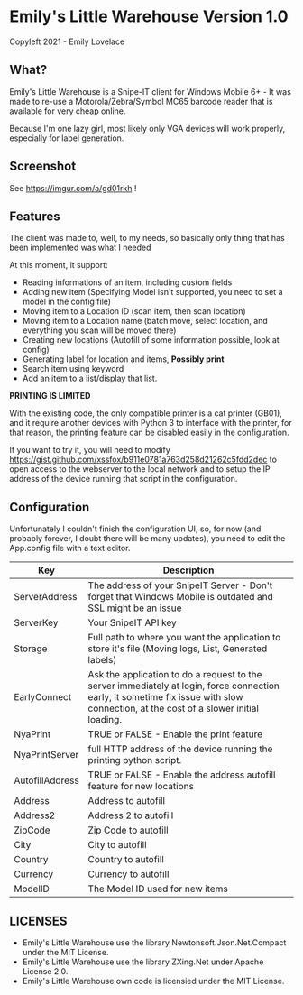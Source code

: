 # Emily's Little Warehouse Version 1.0

Copyleft 2021 - Emily Lovelace

## What?

Emily's Little Warehouse is a Snipe-IT client for Windows Mobile 6+ - It was made to re-use a Motorola/Zebra/Symbol MC65 barcode reader that is available for very cheap online.

Because I'm one lazy girl, most likely only VGA devices will work properly, especially for label generation.

## Screenshot

See https://imgur.com/a/gd01rkh !

## Features

The client was made to, well, to my needs, so basically only thing that has been implemented was what I needed

At this moment, it support:
* Reading informations of an item, including custom fields
* Adding new item (Specifying Model isn't supported, you need to set a model in the config file)
* Moving item to a Location ID (scan item, then scan location)
* Moving item to a Location name (batch move, select location, and everything you scan will be moved there)
* Creating new locations (Autofill of some information possible, look at config)
* Generating label for location and items, ****Possibly print****
* Search item using keyword
* Add an item to a list/display that list.

****PRINTING IS LIMITED****

With the existing code, the only compatible printer is a cat printer (GB01), and it require another devices with Python 3 to interface with the printer, for that reason, the printing feature can be disabled easily in the configuration.

If you want to try it, you will need to modify https://gist.github.com/xssfox/b911e0781a763d258d21262c5fdd2dec to open access to the webserver to the local network and to setup the IP address of the device running that script in the configuration.

## Configuration

Unfortunately I couldn't finish the configuration UI, so, for now (and probably forever, I doubt there will be many updates), you need to edit the App.config file with a text editor.

Key  | Description
-----|------------
ServerAddress | The address of your SnipeIT Server - Don't forget that Windows Mobile is outdated and SSL might be an issue
ServerKey | Your SnipeIT API key
Storage | Full path to where you want the application to store it's file (Moving logs, List, Generated labels)
EarlyConnect| Ask the application to do a request to the server immediately at login, force connection early, it sometime fix issue with slow connection, at the cost of a slower initial loading.
NyaPrint| TRUE or FALSE - Enable the print feature
NyaPrintServer| full HTTP address of the device running the printing python script.
AutofillAddress| TRUE or FALSE - Enable the address autofill feature for new locations
Address | Address to autofill
Address2 | Address 2 to autofill
ZipCode | Zip Code to autofill
City | City to autofill
Country | Country to autofill
Currency | Currency to autofill
ModelID | The Model ID used for new items

## LICENSES

* Emily's Little Warehouse use the library Newtonsoft.Json.Net.Compact under the MIT License.
* Emily's Little Warehouse use the library ZXing.Net under Apache License 2.0.
* Emily's Little Warehouse own code is licensied under the MIT License.
